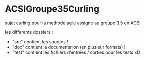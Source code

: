 ACSIGroupe35Curling
===================


sujet curling pour la methode agile assigné au groupe 3.5 en ACSI



les differents dossiers :

- "src" contient les sources !
- "doc" contient la documentation (en plusieur formats) !
- "test" contient les fichiers d'entrées / sorties pour les tests xD
